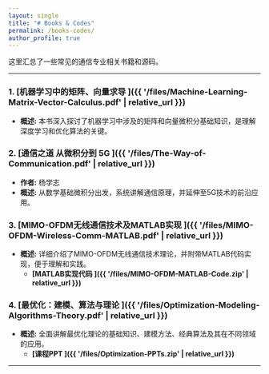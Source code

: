 ```yaml
---
layout: single
title: "# Books & Codes" 
permalink: /books-codes/
author_profile: true
---
```


这里汇总了一些常见的通信专业相关书籍和源码。

---

### 1. **[机器学习中的矩阵、向量求导 ]({{ '/files/Machine-Learning-Matrix-Vector-Calculus.pdf' | relative_url }})**
* **概述:** 本书深入探讨了机器学习中涉及的矩阵和向量微积分基础知识，是理解深度学习和优化算法的关键。

### 2. **[通信之道 从微积分到 5G ]({{ '/files/The-Way-of-Communication.pdf' | relative_url }})**
* **作者:** 杨学志
* **概述:** 从数学基础微积分出发，系统讲解通信原理，并延伸至5G技术的前沿应用。

### 3. **[MIMO-OFDM无线通信技术及MATLAB实现 ]({{ '/files/MIMO-OFDM-Wireless-Comm-MATLAB.pdf' | relative_url }})**
* **概述:** 详细介绍了MIMO-OFDM无线通信技术理论，并附带MATLAB代码实现，便于理解和实践。
    * **[MATLAB实现代码 ]({{ '/files/MIMO-OFDM-MATLAB-Code.zip' | relative_url }})**

### 4. **[最优化：建模、算法与理论 ]({{ '/files/Optimization-Modeling-Algorithms-Theory.pdf' | relative_url }})**
* **概述:** 全面讲解最优化理论的基础知识、建模方法、经典算法及其在不同领域的应用。
    * **[课程PPT ]({{ '/files/Optimization-PPTs.zip' | relative_url }})**

---
